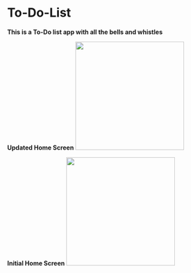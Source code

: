 # To-Do-List

**This is a To-Do list app with all the bells and whistles**

**Updated Home Screen**
<img src="https://github.com/QuestCode/To-Do-List/blob/master/To-Do%20List/images/interface_update.gif?raw=true" width="250">

**Initial Home Screen**
<img src="https://github.com/QuestCode/To-Do-List/blob/master/To-Do%20List/images/to-do-initial.gif?raw=true" width="250">



